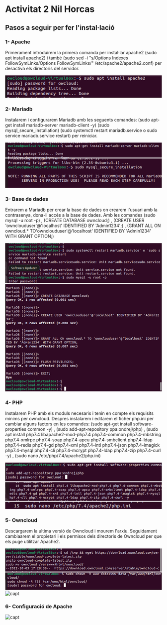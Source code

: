 # Activitat 2                                                           Nil Horcas

## Pasos a seguir per fer l'instal·lació 

### 1- Apache
Primerament introduirem la primera comanda per instal·lar apache2 (sudo apt install apache2) i també (sudo sed -i "s/Options Indexes FollowSymLinks/Options FollowSymLinks/" /etc/apache2/apache2.conf) per desactiva els directoris del servidor.

![capt](apache-1.png)


### 2- Mariadb
Instalarem i configurarem Mariadb amb les seguents comandes: (sudo apt-get install mariadb-server mariadb-client -y) (sudo mysql_secure_installation) (sudo systemctl restart mariadb.service  o  sudo service mariadb.service restart) per reiniciar.

![capt](intallmariadb-2.1.png)    ![capt](mariadb-2.png)

### 3- Base de dades
Entrarem a Mariadb per crear la base de dades on crearem l'usuari amb la contrasenya, dona-li accés a la base de dades. Amb les comandes (sudo mysql -u root -p) , (CREATE DATABASE owncloud;) , (CREATE USER 'ownclouduser'@'localhost' IDENTIFIED BY 'Admin1234';) , (GRANT ALL ON owncloud.* TO'ownclouduser'@'localhost' IDENTIFIED BY 'Admin1234' WITH GRANT OPTION;) 

![capt](ownc-3.png)            ![capt](ownc-4.png)


### 4- PHP
Instalarem PHP amb els moduls necesaris i tenin en compte els requisits minims per owncloud. Despres instalarem i editarem el ficher php.ini per cambiar alguns factors en les comandes: (sudo apt-get install software-properties common -y) ,  (sudo add-apt-repository ppa:ondrej/php) , (sudo apt install php7.4 libapache2-mod-php7.4 php7.4-common php7.4-mbstring php7.4-xmlrpc php7.4-soap php7.4-apcu php7.4-smbclient php7.4-ldap php7.4-redis php7.4-gd php7.4-xml php7.4-intl php7.4-json php7.4-imagick php7.4-mysql php7.4-cli php7.4-mcrypt php7.4-ldap php7.4-zip php7.4-curl -y) , (sudo nano /etc/php/7.4/apache2/php.ini) 

![capt](PHP-1.png)       ![capt](PHP-2.png)     ![capt](PHP-3.png)
 



### 5- Owncloud
Descargarem la ultima versió de Owncloud i mourem l'arxiu. Seguidament cambiaarem el propietari i els permisos dels directoris de Owncloud per que els puge utilitzar Apache2.

![capt](Owncloud-1.png)      ![capt](owncloud-2.png)    ![capt](owncloud-3.png)



### 6- Configuració de Apache

![capt](ConfigAp-1.png)
